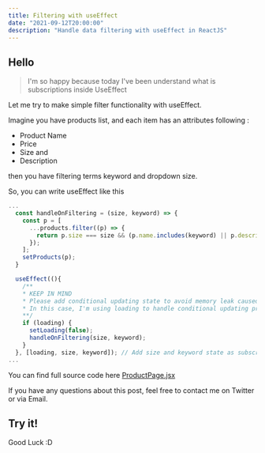```yaml
---
title: Filtering with useEffect
date: "2021-09-12T20:00:00"
description: "Handle data filtering with useEffect in ReactJS"
---
```


## Hello
> I'm so happy because today I've been understand what is subscriptions inside UseEffect

Let me try to make simple filter functionality with useEffect.

Imagine you have products list, and each item has an attributes following :
  - Product Name
  - Price
  - Size and
  - Description

then you have filtering terms keyword and dropdown size.

So, you can write useEffect like this 

```javascript
...
  const handleOnFiltering = (size, keyword) => {
    const p = [
      ...products.filter((p) => {
        return p.size === size && (p.name.includes(keyword) || p.description.includes(keyword) || p.price.includes(keyword));
      });
    ];
    setProducts(p);
  }

  useEffect((){
    /**
    * KEEP IN MIND
    * Please add conditional updating state to avoid memory leak caused loop forever then your server is down badly.
    * In this case, I'm using loading to handle conditional updating products state.
    **/
    if (loading) {
      setLoading(false);
      handleOnFiltering(size, keyword);
    }
  }, [loading, size, keyword]); // Add size and keyword state as subscriptions
...
```
You can find full source code here [ProductPage.jsx](https://gist.github.com/ifirmawan/2acf9bec2968c570788f2291fbef33c7)

If you have any questions about this post, feel free to contact me on Twitter or via Email.
## Try it! 

Good Luck :D